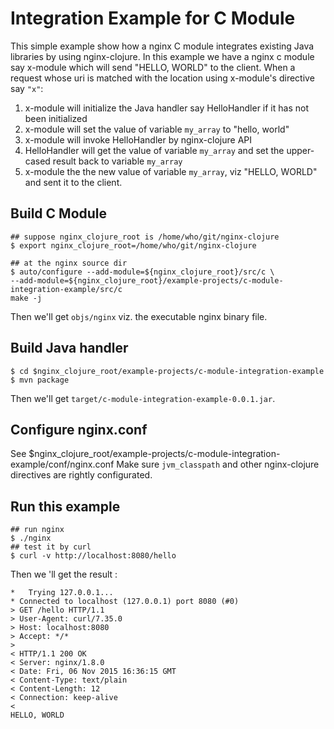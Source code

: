 # Integration Example for C Module

This simple example show how a nginx C module integrates existing Java libraries by using nginx-clojure.
In this example we have a nginx c module say x-module which will send "HELLO, WORLD" to the client.
When a request whose uri is matched with the location using x-module's directive say `"x"`:

1. x-module will initialize the Java handler say  HelloHandler if it has not been initialized
2. x-module will set the value of variable `my_array` to "hello, world"
3. x-module will invoke HelloHandler by nginx-clojure API
4. HelloHandler will get the value of variable `my_array` and set the upper-cased result back to variable `my_array`
5. x-module the the new value of variable `my_array`, viz "HELLO, WORLD" and sent it to the client.


## Build C Module

```shell
## suppose nginx_clojure_root is /home/who/git/nginx-clojure
$ export nginx_clojure_root=/home/who/git/nginx-clojure

## at the nginx source dir
$ auto/configure --add-module=${nginx_clojure_root}/src/c \
--add-module=${nginx_clojure_root}/example-projects/c-module-integration-example/src/c
make -j
```

Then we'll get `objs/nginx` viz. the executable nginx binary file.

## Build Java handler

```shell
$ cd $nginx_clojure_root/example-projects/c-module-integration-example
$ mvn package
```
Then we'll get `target/c-module-integration-example-0.0.1.jar`.

## Configure nginx.conf

See $nginx_clojure_root/example-projects/c-module-integration-example/conf/nginx.conf
Make sure `jvm_classpath` and other nginx-clojure directives are rightly configurated.

## Run this example

```shell
## run nginx
$ ./nginx
## test it by curl
$ curl -v http://localhost:8080/hello
```
Then we 'll get the result :

```
*   Trying 127.0.0.1...
* Connected to localhost (127.0.0.1) port 8080 (#0)
> GET /hello HTTP/1.1
> User-Agent: curl/7.35.0
> Host: localhost:8080
> Accept: */*
> 
< HTTP/1.1 200 OK
< Server: nginx/1.8.0
< Date: Fri, 06 Nov 2015 16:36:15 GMT
< Content-Type: text/plain
< Content-Length: 12
< Connection: keep-alive
< 
HELLO, WORLD
```

